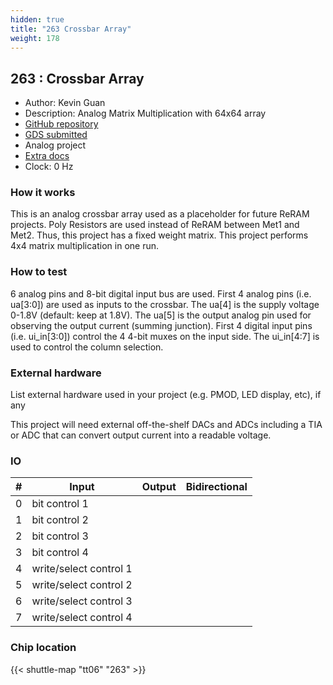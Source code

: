 ```yaml
---
hidden: true
title: "263 Crossbar Array"
weight: 178
---
```


## 263 : Crossbar Array

* Author: Kevin Guan
* Description: Analog Matrix Multiplication with 64x64 array
* [GitHub repository](https://github.com/kevinwguan/tt06-kevinwguan)
* [GDS submitted](https://github.com/kevinwguan/tt06-kevinwguan/actions/runs/8756444254)
* Analog project
* [Extra docs](None)
* Clock: 0 Hz

<!---

This file is used to generate your project datasheet. Please fill in the information below and delete any unused
sections.

You can also include images in this folder and reference them in the markdown. Each image must be less than
512 kb in size, and the combined size of all images must be less than 1 MB.
-->


### How it works

This is an analog crossbar array used as a placeholder for future ReRAM projects. Poly Resistors are used instead of ReRAM between Met1 and Met2. Thus, this project has a fixed weight matrix. This project performs 4x4 matrix multiplication in one run.

### How to test

6 analog pins and 8-bit digital input bus are used. First 4 analog pins (i.e. ua[3:0]) are used as inputs to the crossbar. The ua[4] is the supply voltage 0-1.8V (default: keep at 1.8V). The ua[5] is the output analog pin used for observing the output current (summing junction). First 4 digital input pins (i.e. ui_in[3:0]) control the 4 4-bit muxes on the input side. The ui_in[4:7] is used to control the column selection.

### External hardware

List external hardware used in your project (e.g. PMOD, LED display, etc), if any

This project will need external off-the-shelf DACs and ADCs including a TIA or ADC that can convert output current into a readable voltage.


### IO

| # | Input          | Output         | Bidirectional   |
| - | -------------- | -------------- | --------------- |
| 0 | bit control 1 |  |  |
| 1 | bit control 2 |  |  |
| 2 | bit control 3 |  |  |
| 3 | bit control 4 |  |  |
| 4 | write/select control 1 |  |  |
| 5 | write/select control 2 |  |  |
| 6 | write/select control 3 |  |  |
| 7 | write/select control 4 |  |  |

### Chip location

{{< shuttle-map "tt06" "263" >}}
